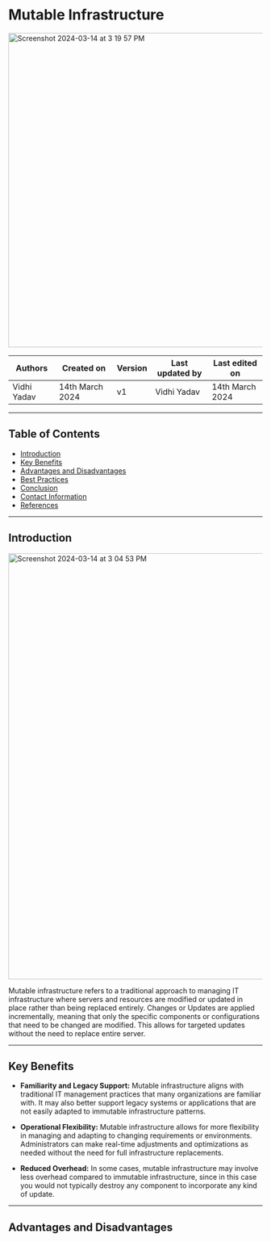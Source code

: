 
# Mutable Infrastructure 

<img width="623" alt="Screenshot 2024-03-14 at 3 19 57 PM" src="https://github.com/CodeOps-Hub/Documentation/assets/156056349/df9d8aaf-874a-4d4d-8082-0395b93a4ebd">


|   Authors        |  Created on   |  Version   | Last updated by | Last edited on |
| -----------------| --------------| -----------|---------------- | -------------- |
| Vidhi Yadav      | 14th March 2024   |     v1     | Vidhi Yadav     | 14th March 2024    |


***
## Table of Contents 
+ [Introduction](#Introduction)
+ [Key Benefits](#key-benefits-of-terragrunt)
+ [Advantages and Disadvantages](#advantages-and-disadvantages)
+ [Best Practices](#best-practices)
+ [Conclusion](#conclusion)
+ [Contact Information](#contact-information)
+ [References](#references)

***
## Introduction

<img width="844" alt="Screenshot 2024-03-14 at 3 04 53 PM" src="https://github.com/CodeOps-Hub/Documentation/assets/156056349/4078cbf2-1a73-45db-aad5-aa398c457e2a">

Mutable infrastructure refers to a traditional approach to managing IT infrastructure where servers and resources are modified or updated in place rather than being replaced entirely.
Changes or Updates are applied incrementally, meaning that only the specific components or configurations that need to be changed are modified. This allows for targeted updates without the need to replace entire server.

***
## Key Benefits

* **Familiarity and Legacy Support:** Mutable infrastructure aligns with traditional IT management practices that many organizations are familiar with. It may also better support legacy systems or applications that are not easily adapted to immutable infrastructure patterns.

* **Operational Flexibility:** Mutable infrastructure allows for more flexibility in managing and adapting to changing requirements or environments. Administrators can make real-time adjustments and optimizations as needed without the need for full infrastructure replacements.

* **Reduced Overhead:** In some cases, mutable infrastructure may involve less overhead compared to immutable infrastructure, since in this case you would not typically destroy any component to incorporate any kind of update. 

***
## Advantages and Disadvantages 

